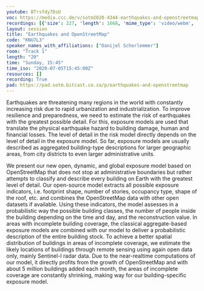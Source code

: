 ```yaml
---
youtube: BTrsfdy7DsU
voc: https://media.ccc.de/v/sotm2020-4344-earthquakes-and-openstreetmap
recordings: [{'size': 227, 'length': 1668, 'mime_type': 'video/webm', 'language': 'eng', 'filename': 'sotm2020-4344-eng-Earthquakes_and_OpenStreetMap_webm-hd.webm', 'state': 'new', 'folder': 'webm-hd', 'high_quality': True, 'width': 1920, 'height': 1080, 'updated_at': '2020-07-18T01:23:20.949+02:00', 'recording_url': 'https://cdn.media.ccc.de/events/sotm/2020/webm-hd/sotm2020-4344-eng-Earthquakes_and_OpenStreetMap_webm-hd.webm', 'url': 'https://media.ccc.de/public/recordings/47576', 'event_url': 'https://media.ccc.de/public/events/285ee499-6da1-5892-8a87-6f539515e911', 'conference_url': 'https://media.ccc.de/public/conferences/sotm2020'}, {'size': 57, 'length': 1668, 'mime_type': 'video/mp4', 'language': 'eng', 'filename': 'sotm2020-4344-eng-Earthquakes_and_OpenStreetMap_sd.mp4', 'state': 'new', 'folder': 'h264-sd', 'high_quality': False, 'width': 720, 'height': 576, 'updated_at': '2020-07-18T01:16:40.797+02:00', 'recording_url': 'https://cdn.media.ccc.de/events/sotm/2020/h264-sd/sotm2020-4344-eng-Earthquakes_and_OpenStreetMap_sd.mp4', 'url': 'https://media.ccc.de/public/recordings/47571', 'event_url': 'https://media.ccc.de/public/events/285ee499-6da1-5892-8a87-6f539515e911', 'conference_url': 'https://media.ccc.de/public/conferences/sotm2020'}, {'size': 73, 'length': 1668, 'mime_type': 'video/webm', 'language': 'eng', 'filename': 'sotm2020-4344-eng-Earthquakes_and_OpenStreetMap_webm-sd.webm', 'state': 'new', 'folder': 'webm-sd', 'high_quality': False, 'width': 720, 'height': 576, 'updated_at': '2020-07-18T01:11:26.194+02:00', 'recording_url': 'https://cdn.media.ccc.de/events/sotm/2020/webm-sd/sotm2020-4344-eng-Earthquakes_and_OpenStreetMap_webm-sd.webm', 'url': 'https://media.ccc.de/public/recordings/47570', 'event_url': 'https://media.ccc.de/public/events/285ee499-6da1-5892-8a87-6f539515e911', 'conference_url': 'https://media.ccc.de/public/conferences/sotm2020'}, {'size': 25, 'length': 1668, 'mime_type': 'audio/mpeg', 'language': 'eng', 'filename': 'sotm2020-4344-eng-Earthquakes_and_OpenStreetMap_mp3.mp3', 'state': 'new', 'folder': 'mp3', 'high_quality': False, 'width': 0, 'height': 0, 'updated_at': '2020-07-18T01:09:05.986+02:00', 'recording_url': 'https://cdn.media.ccc.de/events/sotm/2020/mp3/sotm2020-4344-eng-Earthquakes_and_OpenStreetMap_mp3.mp3', 'url': 'https://media.ccc.de/public/recordings/47569', 'event_url': 'https://media.ccc.de/public/events/285ee499-6da1-5892-8a87-6f539515e911', 'conference_url': 'https://media.ccc.de/public/conferences/sotm2020'}, {'size': 179, 'length': 1668, 'mime_type': 'video/mp4', 'language': 'eng', 'filename': 'sotm2020-4344-eng-Earthquakes_and_OpenStreetMap_hd.mp4', 'state': 'new', 'folder': 'h264-hd', 'high_quality': True, 'width': 1920, 'height': 1080, 'updated_at': '2020-07-17T23:54:01.868+02:00', 'recording_url': 'https://cdn.media.ccc.de/events/sotm/2020/h264-hd/sotm2020-4344-eng-Earthquakes_and_OpenStreetMap_hd.mp4', 'url': 'https://media.ccc.de/public/recordings/47530', 'event_url': 'https://media.ccc.de/public/events/285ee499-6da1-5892-8a87-6f539515e911', 'conference_url': 'https://media.ccc.de/public/conferences/sotm2020'}]
layout: session
title: "Earthquakes and OpenStreetMap"
code: "KNU7L3"
speaker_names_with_affiliations: ["Danijel Schorlemmer"]
room: "Track 1"
length: "20"
time: "Sunday, 15:45"
time_iso: "2020-07-05T15:45:00Z"
resources: []
recording: True
pad: https://pad.sotm.bitcast.co.za/p/earthquakes-and-openstreetmap
---
```

Earthquakes are threatening many regions in the world with constantly increasing risk due to rapid urbanization and industrialization. To improve resilience and preparedness, we need to estimate the risk of earthquakes with the greatest possible detail. For this, exposure models are used that translate the physical earthquake hazard to building damage, human and financial losses. The level of detail in the risk model directly depends on the level of detail in the exposure model. So far, exposure models are usually described as aggregated building-type descriptions for larger geographic areas, from city districts to even larger administrative units.

We present our new open, dynamic, and global exposure model based on OpenStreetMap that does not stop at administrative boundaries but rather attempts to classify and describe every building on Earth with the greatest level of detail. Our open-source model extracts all possible exposure indicators, i.e. footprint shape, number of stories, occupancy type, shape of the roof, etc. and combines the OpenStreetMap data with other open datasets if available. Using these indicators, the model assesses in a probabilistic way the possible building classes, the number of people inside the building depending on the time and day, and the reconstruction value. In areas with incomplete building coverage, the classical aggregate-based exposure models are combined with our model to deliver a probabilistic description of the entire building stock. To achieve a better spatial distribution of buildings in areas of incomplete coverage, we estimate the likely locations of buildings through remote sensing using again open data only, mainly Sentinel-I radar data. Due to the near-realtime computations of our model, it directly profits from the growth of OpenStreetMap and with about 5 million buildings added each month, the areas of incomplete coverage are constantly shrinking, making way for our building-specific exposure model.

